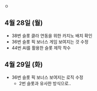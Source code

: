 ㅇ
## 4월 28일 (월)

- 38번 슬롯 클라 연동을 위한 카지노 배치 확인
- 36번 슬롯 픽 보너스 게임 보여지는 것 수정
- 44번 AI를 활용한 슬롯 제작 착수

## 4월 29일 (화)

- 36번 슬롯 픽 보너스 보여지는 로직 수정
	- 2번 슬롯과 유사한 방식으로..
